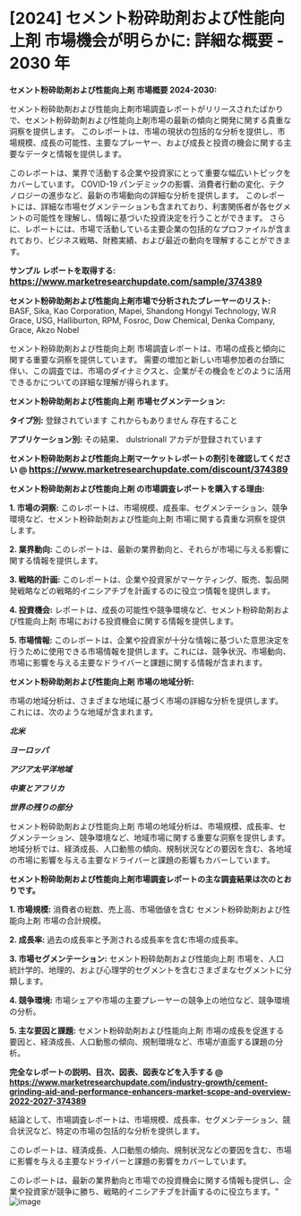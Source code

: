 # [2024] セメント粉砕助剤および性能向上剤 市場機会が明らかに: 詳細な概要 - 2030 年

<strong>セメント粉砕助剤および性能向上剤 市場概要 2024-2030:</strong>

セメント粉砕助剤および性能向上剤市場調査レポートがリリースされたばかりで、セメント粉砕助剤および性能向上剤市場の最新の傾向と開発に関する貴重な洞察を提供します。 このレポートは、市場の現状の包括的な分析を提供し、市場規模、成長の可能性、主要なプレーヤー、および成長と投資の機会に関する主要なデータと情報を提供します。

このレポートは、業界で活動する企業や投資家にとって重要な幅広いトピックをカバーしています。 COVID-19 パンデミックの影響、消費者行動の変化、テクノロジーの進歩など、最新の市場動向の詳細な分析を提供します。 このレポートには、詳細な市場セグメンテーションも含まれており、利害関係者が各セグメントの可能性を理解し、情報に基づいた投資決定を行うことができます。 さらに、レポートには、市場で活動している主要企業の包括的なプロファイルが含まれており、ビジネス戦略、財務実績、および最近の動向を理解することができます。



<strong>サンプル レポートを取得する: <a href=https://www.marketresearchupdate.com/sample/374389><font size=3 color=#0000ff>https://www.marketresearchupdate.com/sample/374389</font></a></strong>



<strong>セメント粉砕助剤および性能向上剤市場で分析されたプレーヤーのリスト:</strong>
ВАЅF, Ѕіkа, Као Соrроrаtіоn, Мареі, Ѕhаndоng Ноngуі Тесhnоlоgу, W.R Grасе, UЅG, Наllіburtоn, RРМ, Fоѕrос, Dоw Сhеmісаl, Dеnkа Соmраnу, Grасе, Аkzо Nоbеl

セメント粉砕助剤および性能向上剤 市場調査レポートは、市場の成長と傾向に関する重要な洞察を提供しています。 需要の増加と新しい市場参加者の台頭に伴い、この調査では、市場のダイナミクスと、企業がその機会をどのように活用できるかについての詳細な理解が得られます。



<strong>セメント粉砕助剤および性能向上剤 市場セグメンテーション:</strong>



<strong>タイプ別:</strong>
登録されています
これからもありません
存在すること



<strong>アプリケーション別:</strong>
その結果、
dulstrionall
アカデが登録されています



<strong>セメント粉砕助剤および性能向上剤マーケットレポートの割引を確認してください @ <a href=https://www.marketresearchupdate.com/discount/374389><font size=3 color=#0000ff>https://www.marketresearchupdate.com/discount/374389</font></a></strong>



<strong>セメント粉砕助剤および性能向上剤 の市場調査レポートを購入する理由:</strong>



<strong>1. 市場の洞察:</strong> このレポートは、市場規模、成長率、セグメンテーション、競争環境など、セメント粉砕助剤および性能向上剤 市場に関する貴重な洞察を提供します。



<strong>2. 業界動向:</strong> このレポートは、最新の業界動向と、それらが市場に与える影響に関する情報を提供します。



<strong>3. 戦略的計画:</strong> このレポートは、企業や投資家がマーケティング、販売、製品開発戦略などの戦略的イニシアチブを計画するのに役立つ情報を提供します。



<strong>4. 投資機会:</strong> レポートは、成長の可能性や競争環境など、セメント粉砕助剤および性能向上剤 市場における投資機会に関する情報を提供します。



<strong>5. 市場情報:</strong> このレポートは、企業や投資家が十分な情報に基づいた意思決定を行うために使用できる市場情報を提供します。これには、競争状況、市場動向、市場に影響を与える主要なドライバーと課題に関する情報が含まれます。



<strong>セメント粉砕助剤および性能向上剤 市場の地域分析:</strong>

市場の地域分析は、さまざまな地域に基づく市場の詳細な分析を提供します。 これには、次のような地域が含まれます。

<em>

<strong>北米</strong></em>
<em>

<strong>ヨーロッパ</strong></em>
<em>

<strong>アジア太平洋地域</strong></em>
<em>

<strong>中東とアフリカ</strong></em>
<em>

<strong>世界の残りの部分</strong></em>

セメント粉砕助剤および性能向上剤 市場の地域分析は、市場規模、成長率、セグメンテーション、競争環境など、地域市場に関する重要な洞察を提供します。 地域分析では、経済成長、人口動態の傾向、規制状況などの要因を含む、各地域の市場に影響を与える主要なドライバーと課題の影響もカバーしています。



<strong>セメント粉砕助剤および性能向上剤市場調査レポートの主な調査結果は次のとおりです。</strong>



<strong>1. 市場規模:</strong> 消費者の総数、売上高、市場価値を含む セメント粉砕助剤および性能向上剤 市場の合計規模。



<strong>2. 成長率:</strong> 過去の成長率と予測される成長率を含む市場の成長率。



<strong>3. 市場セグメンテーション:</strong> セメント粉砕助剤および性能向上剤 市場を、人口統計学的、地理的、および心理学的セグメントを含むさまざまなセグメントに分類します。



<strong>4. 競争環境:</strong> 市場シェアや市場の主要プレーヤーの競争上の地位など、競争環境の分析。



<strong>5. 主な要因と課題:</strong> セメント粉砕助剤および性能向上剤 市場の成長を促進する要因と、経済成長、人口動態の傾向、規制環境など、市場が直面する課題の分析。



<strong><b>完全なレポートの説明、目次、図表、図表などを入手する @ <a href=https://www.marketresearchupdate.com/industry-growth/cement-grinding-aid-and-performance-enhancers-market-scope-and-overview-2022-2027-374389>https://www.marketresearchupdate.com/industry-growth/cement-grinding-aid-and-performance-enhancers-market-scope-and-overview-2022-2027-374389</a></b></strong>

結論として、市場調査レポートは、市場規模、成長率、セグメンテーション、競合状況など、特定の市場の包括的な分析を提供します。

このレポートは、経済成長、人口動態の傾向、規制状況などの要因を含む、市場に影響を与える主要なドライバーと課題の影響をカバーしています。

このレポートは、最新の業界動向と市場での投資機会に関する情報も提供し、企業や投資家が競争に勝ち、戦略的イニシアチブを計画するのに役立ちます。"
![image](https://github.com/renukap7961/renukap7961/assets/163852544/6c3004de-476c-4b7b-85e1-4bd35f788a8d)
